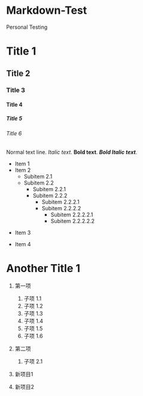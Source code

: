 # Markdown-Test
Personal Testing


# Title 1
## Title 2
### Title 3
#### Title 4
##### Title 5
###### Title 6
Normal text line.
*Italic text*.
**Bold text**.
***Bold Italic text***.
* Item 1
* Item 2
  * Subitem 2.1
  * Subitem 2.2
    - Subitem 2.2.1
    - Subitem 2.2.2
      + Subitem 2.2.2.1
      + Subitem 2.2.2.2
        - Subitem 2.2.2.2.1
        - Subitem 2.2.2.2.2
- Item 3
+ Item 4
# Another Title 1

1. 第一项
   1. 子项 1.1
   2. 子项 1.2
   3. 子项 1.3
   4. 子项 1.4
   5. 子项 1.5
   6. 子项 1.6
2. 第二项
   1. 子项 2.1

1. 新项目1
2. 新项目2

